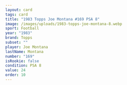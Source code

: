 ```yaml
---
layout: card
tags: card
title: "1983 Topps Joe Montana #169 PSA 8"
image: /images/uploads/1983-topps-joe-montana-8.webp
sport: Football
year: "1983"
brand: Topps
subset: ""
player: Joe Montana
lastName: Montana
number: "169"
isRookie: false
condition: PSA 8
value: 24
order: 10
---
```

